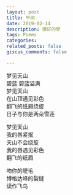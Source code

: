```yaml
---
layout: post
title: 午间
date: 2019-02-14
description: 很好的梦
tags: Poems
categories: 
related_posts: false
giscus_comments: false

---
```


梦见天山<br>
碧蓝 碧蓝溢满<br>
    梦见天山<br>
在山顶遇见彩色<br>
翻飞的纸屑绕旋<br>
日子与你是两朵雪莲<br>

梦见天山<br>
我的唇紧抿<br>
天山不会绕旋<br>
我的唇遇见彩色<br>
翻飞的纸屑<br>

吻你的睫毛<br>
博格达峰的裂缝<br>
读作飞鸟<br>


